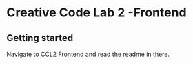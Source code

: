 # Creative Code Lab 2 -Frontend



## Getting started

Navigate to CCL2 Frontend and read the readme in there.
